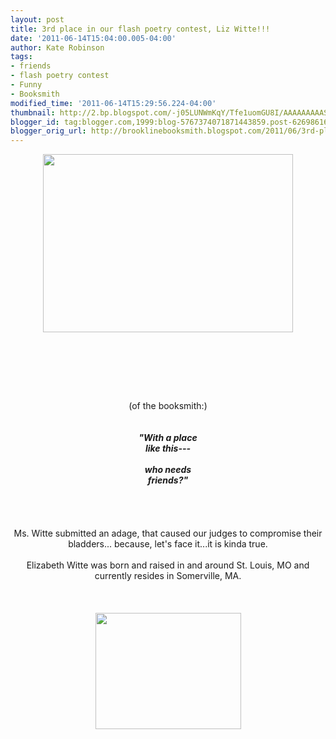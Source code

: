 ```yaml
---
layout: post
title: 3rd place in our flash poetry contest, Liz Witte!!!
date: '2011-06-14T15:04:00.005-04:00'
author: Kate Robinson
tags:
- friends
- flash poetry contest
- Funny
- Booksmith
modified_time: '2011-06-14T15:29:56.224-04:00'
thumbnail: http://2.bp.blogspot.com/-j05LUNWmKqY/Tfe1uomGU8I/AAAAAAAAASk/xsN3bx85GaU/s72-c/House-Republicans.jpg
blogger_id: tag:blogger.com,1999:blog-5767374071871443859.post-6269861650725328742
blogger_orig_url: http://brooklinebooksmith.blogspot.com/2011/06/3rd-place-in-our-flash-poetry-contest.html
---
```


<a href="http://2.bp.blogspot.com/-j05LUNWmKqY/Tfe1uomGU8I/AAAAAAAAASk/xsN3bx85GaU/s1600/House-Republicans.jpg"><img style="TEXT-ALIGN: center; MARGIN: 0px auto 10px; WIDTH: 400px; DISPLAY: block; HEIGHT: 285px; CURSOR: hand" id="BLOGGER_PHOTO_ID_5618158872943809474" border="0" alt="" src="http://2.bp.blogspot.com/-j05LUNWmKqY/Tfe1uomGU8I/AAAAAAAAASk/xsN3bx85GaU/s400/House-Republicans.jpg" /></a><br /><br /><div align="center"><br /></div><br /><div align="center"></div><br /><div align="center">(of the booksmith:)<br /><br /><em><strong><br />"With a place<br />like this---<br /><br />who needs<br />friends?"</strong></em><br /><br /><br /><br /><br />Ms. Witte submitted an adage, that caused our judges to compromise their bladders... because, let's face it...it is kinda true.<br /><br />Elizabeth Witte was born and raised in and around St. Louis, MO and currently resides in Somerville, MA. </div><br /><div align="center"></div><br /><div align="center"></div><br /><img style="TEXT-ALIGN: center; MARGIN: 0px auto 10px; WIDTH: 233px; DISPLAY: block; HEIGHT: 186px; CURSOR: hand" id="BLOGGER_PHOTO_ID_5618153630911289170" border="0" alt="" src="http://1.bp.blogspot.com/-EIOTz37tOu4/Tfew9ggJ11I/AAAAAAAAASc/1vua9Xxk-xU/s400/liz.bmp" />